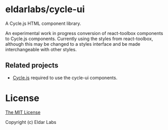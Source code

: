 eldarlabs/cycle-ui
====

A Cycle.js HTML component library.

An experimental work in progress conversion of react-toolbox components to
Cycle.js components. Currently using the styles from react-toolbox, although
this may be changed to a styles interface and be made interchangeable with
other styles.

Related projects
----------------

- [Cycle.js](http://cycle.js.org) required to use the cycle-ui components.

License
=======

[The MIT License](https://raw.githubusercontent.com/eldarlabs/cycle-ui/master/LICENSE)

Copyright (c) Eldar Labs
